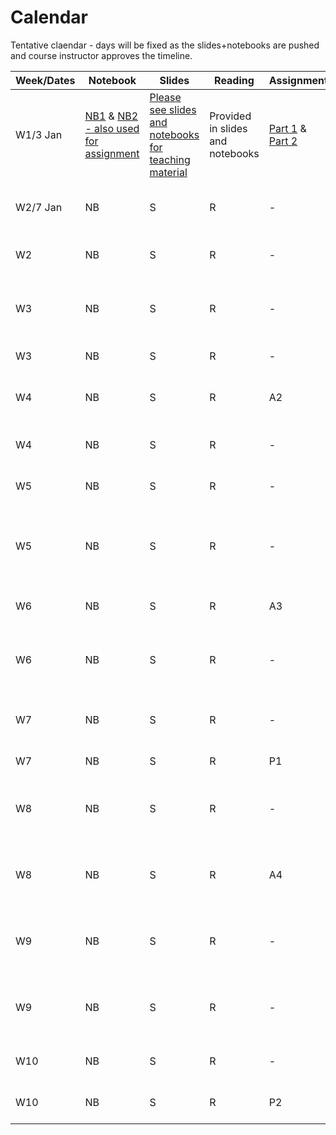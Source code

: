 # Calendar

Tentative claendar - days will be fixed as the slides+notebooks are pushed and course instructor approves the timeline.

| Week/Dates | Notebook | Slides | Reading | Assignment | Topic | References |
|---------|---------|---------|----------|---------|---------|---------|
| W1/3 Jan | [NB1](https://github.com/erzaliator/Scripting2-Spring24-25-IIIT-H/blob/main/Lecture%201/Part%201%20Intro%20to%20Python/Intro_to_python_and_jupyter.ipynb) & [NB2 - also used for assignment](https://github.com/erzaliator/Scripting2-Spring24-25-IIIT-H/blob/main/Lecture%201/Part%202%20Regex/Assignment_1.ipynb) | [Please see slides and notebooks for teaching material](https://github.com/erzaliator/Scripting2-Spring24-25-IIIT-H/tree/main/Lecture%201) | Provided in slides and notebooks | [Part 1](https://github.com/erzaliator/Scripting2-Spring24-25-IIIT-H/blob/main/Lecture%201/Part%202%20Regex/Assignment_1.ipynb) & [Part 2](https://github.com/erzaliator/Scripting2-Spring24-25-IIIT-H/blob/main/Lecture%201/Part%202%20Regex/Assignment%202/Tutorial2.ipynb) | Intro to python ; Regular expressions with Youtube Spam filtering and Eliza chatbot | Saarland University Introduction to NLP course |
| W2/7 Jan | NB | S | R | - | Webscraping - Requests, BeautifulSoup, Scrapy, etc. | - |
| W2 | NB | S | R | - | Linear classifiers with scikit | - |
| W3 | NB | S | R | - | Non-linear classifiers (gradient descent) with scikit | - |
| W3 | NB | S | R | - | Unsupervised learning | - |
| W4 | NB | S | R | A2 | Design decision and Cross entropy with scikit | - |
| W4 | NB | S | R | - | Language modelling with PyTorch | - |
| W5 | NB | S | R | - | Language modelling with PyTorch | - |
| W5 | NB | S | R | - | Sequence tagging, POS tagging & Dependency Parsing with NLTK| - |
| W6 | NB | S | R | A3 | Dependency Parsing with NLTK | - |
| W6 | NB | S | R | - | Vector Semantics with Word2Vec and WordNet | - |
| W7 | NB | S | R | - | Attention & Transformers with HuggingFace | - |
| W7 | NB | S | R | P1 | Transformers with GLUE | - |
| W8 | NB | S | R | - | Decoder models + LLMs Pretraining with GLUE | - |
| W8 | NB | S | R | A4 | Decoder models + LLMs Pretraining with GLUE | - |
| W9 | NB | S | R | - | LLMs prompting and Chain of Thought with GSM | - |
| W9 | NB | S | R | - | LLMs prompting and Chain of Thought with GSM | - |
| W10 | NB | S | R | - | LLMs Reasoning with GSM | - |
| W10 | NB | S | R | P2 | LLMs Reasoning with GSM | - |
